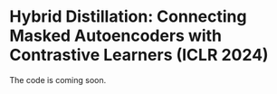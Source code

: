 # Hybrid Distillation: Connecting Masked Autoencoders with Contrastive Learners (ICLR 2024)

The code is coming soon.
